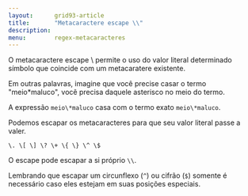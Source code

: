 ```yaml
---
layout:      grid93-article
title:       "Metacaractere escape \\"
description: 
menu:        regex-metacaracteres
---
```


O metacaractere escape \ permite o uso do valor literal determinado símbolo que coincide com um metacaratere existente.

Em outras palavras, imagine que você precise casar o termo "meio*maluco", você precisa daquele asterisco no meio do 
termo.

A expressão `meio\*maluco` casa com o termo exato `meio\*maluco`.


Podemos escapar os metacaracteres para que seu valor literal passe a valer.

    \. \[ \] \? \+ \{ \} \^ \$

O escape pode escapar a si próprio `\\`.

Lembrando que escapar um circunflexo (`^`) ou cifrão (`$`) somente é necessário caso eles estejam em suas posições
especiais.